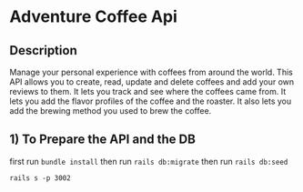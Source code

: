 # Adventure Coffee Api



## Description
Manage your personal experience with coffees from around the world. This API allows you to create, read, update and delete coffees and add your own reviews to them. It lets you track and see where the coffees came from. It lets you add the flavor profiles of the coffee and the roaster. It also lets you add the brewing method you used to brew the coffee.

## 1) To Prepare the API and the DB
 first run ```bundle install```
 then run ```rails db:migrate```
 then run ```rails db:seed```


```rails s -p 3002```

